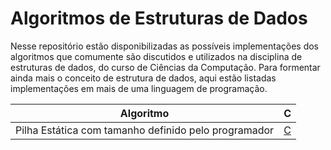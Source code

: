 # Algoritmos de Estruturas de Dados

Nesse repositório estão disponibilizadas as possíveis implementações dos algoritmos que comumente são discutidos e utilizados na disciplina de estruturas de dados, do curso de Ciências da Computação. Para formentar ainda mais o conceito de estrutura de dados, aqui estão listadas implementações em mais de uma linguagem de programação.

|         Algoritmo         | C  |
|---------------------------|:--:|
|Pilha Estática com tamanho definido pelo programador| [C]() | C++ | Java | Python | GO | Ruby | JavaScript |

